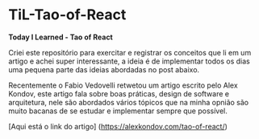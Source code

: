# TiL-Tao-of-React

__Today I Learned - Tao of React__

Criei este repositório para exercitar e registrar os conceitos que li em um artigo e achei super interessante, a ideia é de implementar todos os dias uma pequena parte das ideias abordadas no post abaixo.

Recentemente o Fabio Vedovelli retwetou um artigo escrito pelo Alex Kondov, este artigo fala sobre boas práticas, design de software e arquitetura, nele são abordados vários tópicos que na minha opnião são muito bacanas de se estudar e implementar sempre que possível.

[Aqui está o link do artigo] (https://alexkondov.com/tao-of-react/)
